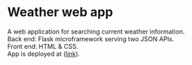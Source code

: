 # Weather web app
A web application for searching current weather information.\
Back end: Flask microframework serving two JSON APIs.\
Front end: HTML & CSS.\
App is deployed at ([link](http://nnh-weather.herokuapp.com/)).
